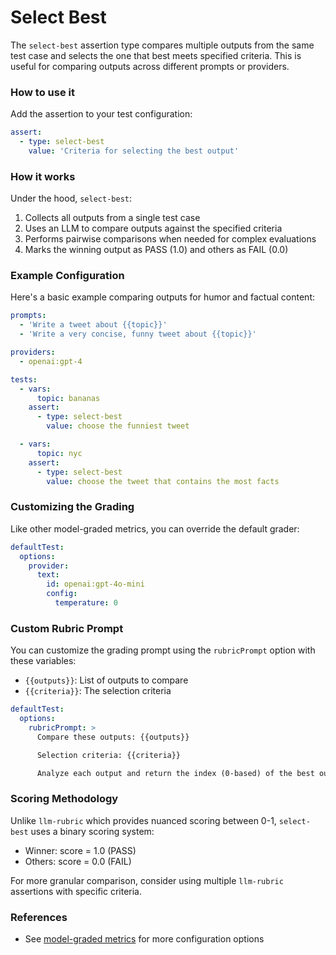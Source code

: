 # Select Best

The `select-best` assertion type compares multiple outputs from the same test case and selects the one that best meets specified criteria. This is useful for comparing outputs across different prompts or providers.

### How to use it

Add the assertion to your test configuration:

```yaml
assert:
  - type: select-best
    value: 'Criteria for selecting the best output'
```

### How it works

Under the hood, `select-best`:

1. Collects all outputs from a single test case
2. Uses an LLM to compare outputs against the specified criteria
3. Performs pairwise comparisons when needed for complex evaluations
4. Marks the winning output as PASS (1.0) and others as FAIL (0.0)

### Example Configuration

Here's a basic example comparing outputs for humor and factual content:

```yaml
prompts:
  - 'Write a tweet about {{topic}}'
  - 'Write a very concise, funny tweet about {{topic}}'

providers:
  - openai:gpt-4

tests:
  - vars:
      topic: bananas
    assert:
      - type: select-best
        value: choose the funniest tweet

  - vars:
      topic: nyc
    assert:
      - type: select-best
        value: choose the tweet that contains the most facts
```

### Customizing the Grading

Like other model-graded metrics, you can override the default grader:

```yaml
defaultTest:
  options:
    provider:
      text:
        id: openai:gpt-4o-mini
        config:
          temperature: 0
```

### Custom Rubric Prompt

You can customize the grading prompt using the `rubricPrompt` option with these variables:

- `{{outputs}}`: List of outputs to compare
- `{{criteria}}`: The selection criteria

```yaml
defaultTest:
  options:
    rubricPrompt: >
      Compare these outputs: {{outputs}}

      Selection criteria: {{criteria}}

      Analyze each output and return the index (0-based) of the best output.
```

### Scoring Methodology

Unlike `llm-rubric` which provides nuanced scoring between 0-1, `select-best` uses a binary scoring system:

- Winner: score = 1.0 (PASS)
- Others: score = 0.0 (FAIL)

For more granular comparison, consider using multiple `llm-rubric` assertions with specific criteria.

### References

- See [model-graded metrics](/docs/configuration/expected-outputs/model-graded) for more configuration options

